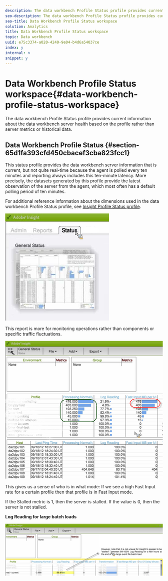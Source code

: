 ```yaml
---
description: The data workbench Profile Status profile provides current information about the data workbench server health based on the profile rather than server metrics or historical data.
seo-description: The data workbench Profile Status profile provides current information about the data workbench server health based on the profile rather than server metrics or historical data.
seo-title: Data Workbench Profile Status workspace
solution: Analytics
title: Data Workbench Profile Status workspace
topic: Data workbench
uuid: e75c3374-a020-4240-9e04-b4d6a54037ce
index: y
internal: n
snippet: y
---
```


# Data Workbench Profile Status workspace{#data-workbench-profile-status-workspace}

The data workbench Profile Status profile provides current information about the data workbench server health based on the profile rather than server metrics or historical data.

## Data Workbench Profile Status {#section-65d1fa393cfd450cbacef3cba823fcc1}

This status profile provides the data workbench server information that is current, but not quite real-time because the agent is polled every ten minutes and reporting always includes this ten-minute latency. More precisely, the datasets generated by this profile provide the latest observation of the server from the agent, which most often has a default polling period of ten minutes.

For additional reference information about the dimensions used in the data workbench Profile Status profile, see [Insight Profile Status profile](../../../home/monitoring-installation/monitoring-profiles/monitoring-profile-using.md#concept-d4cd7da41c8a42bab4aea25418264e64).

![](assets/Status_General_Status.png)

This report is more for monitoring operations rather than components or specific traffic fluctuations. 

![](assets/Status_General_page.png)

This gives us a sense of who is in what mode: If we see a high Fast Input rate for a certain profile then that profile is in Fast Input mode.

If the Stalled metric is 1, then the server is stalled. If the value is 0, then the server is not stalled.

**Log Reading for large batch loads** 

![](assets/Status_General_stalled_log.png)

